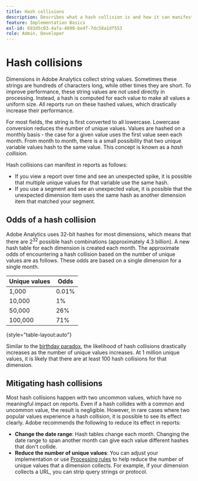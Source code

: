 ```yaml
---
title: Hash collisions
description: Describes what a hash collision is and how it can manifest.
feature: Implementation Basics
exl-id: 693d5c03-4afa-4890-be4f-7dc58a1df553
role: Admin, Developer
---
```

# Hash collisions

Dimensions in Adobe Analytics collect string values. Sometimes these strings are hundreds of characters long, while other times they are short. To improve performance, these string values are not used directly in processing. Instead, a hash is computed for each value to make all values a uniform size. All reports run on these hashed values, which drastically increase their performance.

For most fields, the string is first converted to all lowercase. Lowercase conversion reduces the number of unique values. Values are hashed on a monthly basis - the case for a given value uses the first value seen each month. From month to month, there is a small possibility that two unique variable values hash to the same value. This concept is known as a *hash collision*.

Hash collisions can manifest in reports as follows:

* If you view a report over time and see an unexpected spike, it is possible that multiple unique values for that variable use the same hash.
* If you use a segment and see an unexpected value, it is possible that the unexpected dimension item uses the same hash as another dimension item that matched your segment.

## Odds of a hash collision

Adobe Analytics uses 32-bit hashes for most dimensions, which means that there are 2<sup>32</sup> possible hash combinations (approximately 4.3 billion). A new hash table for each dimension is created each month. The approximate odds of encountering a hash collision based on the number of unique values are as follows. These odds are based on a single dimension for a single month.

| Unique values | Odds |
| --- | --- |
| 1,000 | 0.01% |
| 10,000 | 1% |
| 50,000 | 26% |
| 100,000 | 71% |

{style="table-layout:auto"}

Similar to the [birthday paradox](https://en.wikipedia.org/wiki/Birthday_problem), the likelihood of hash collisions drastically increases as the number of unique values increases. At 1 million unique values, it is likely that there are at least 100 hash collisions for that dimension.

## Mitigating hash collisions

Most hash collisions happen with two uncommon values, which have no meaningful impact on reports. Even if a hash collides with a common and uncommon value, the result is negligible. However, in rare cases where two popular values experience a hash collision, it is possible to see its effect clearly. Adobe recommends the following to reduce its effect in reports:

* **Change the date range**: Hash tables change each month. Changing the date range to span another month can give each value different hashes that don't collide.
* **Reduce the number of unique values**: You can adjust your implementation or use [Processing rules](/help/admin/admin/c-manage-report-suites/c-edit-report-suites/general/c-processing-rules/processing-rules.md) to help reduce the number of unique values that a dimension collects. For example, if your dimension collects a URL, you can strip query strings or protocol.

<!-- https://wiki.corp.adobe.com/pages/viewpage.action?spaceKey=OmniArch&title=Uniques -->
